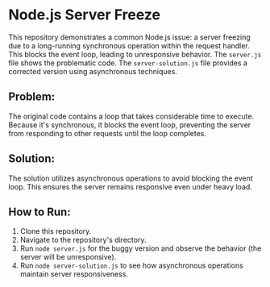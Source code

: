 # Node.js Server Freeze
This repository demonstrates a common Node.js issue: a server freezing due to a long-running synchronous operation within the request handler. This blocks the event loop, leading to unresponsive behavior.
The `server.js` file shows the problematic code.  The `server-solution.js` file provides a corrected version using asynchronous techniques.
## Problem:
The original code contains a loop that takes considerable time to execute. Because it's synchronous, it blocks the event loop, preventing the server from responding to other requests until the loop completes. 
## Solution:
The solution utilizes asynchronous operations to avoid blocking the event loop.  This ensures the server remains responsive even under heavy load.
## How to Run:
1. Clone this repository.
2. Navigate to the repository's directory.
3. Run `node server.js` for the buggy version and observe the behavior (the server will be unresponsive).
4. Run `node server-solution.js` to see how asynchronous operations maintain server responsiveness.